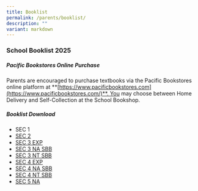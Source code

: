 ```yaml
---
title: Booklist
permalink: /parents/booklist/
description: ""
variant: markdown
---
```

### **School Booklist 2025**

#####  **Pacific Bookstores Online Purchase**
Parents are encouraged to purchase textbooks via the Pacific Bookstores online platform at **[https://www.pacificbookstores.com](https://www.pacificbookstores.com/)**. You may choose between Home Delivery and Self-Collection at the School Bookshop.

##### **Booklist Download**
* SEC 1
* [SEC 2](/files/2025%20Booklist/S2_Booklist_2025.pdf)
* [SEC 3 EXP](/files/2025%20Booklist/S3_EX_Booklist_2025.pdf)
* [SEC 3 NA SBB](/files/2025%20Booklist/S3_NA_SBB_Booklist_2025.pdf)
* [SEC 3 NT SBB](/files/2025%20Booklist/S3_NT_SBB_Booklist_2025.pdf)
* [SEC 4 EXP](/files/2025%20Booklist/S4_EX_Booklist_2025.pdf)
* [SEC 4 NA SBB](/files/2025%20Booklist/S4_NA_SBB_Booklist_2025.pdf)
* [SEC 4 NT SBB](/files/2025%20Booklist/S4_NT_SBB_Booklist_2025.pdf)
* [SEC 5 NA](/files/2025%20Booklist/S5_NA_Booklist_2025.pdf)